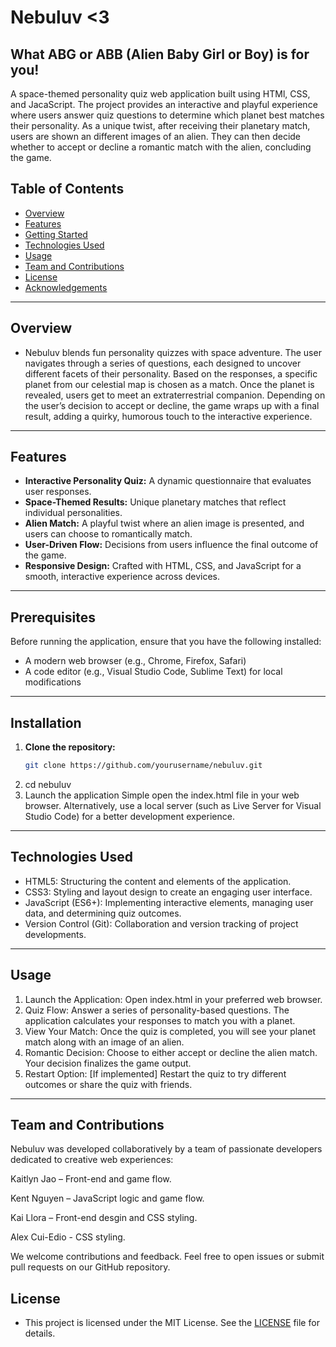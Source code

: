 # Nebuluv <3
What ABG or ABB (Alien Baby Girl or Boy) is for you!
----------------------------------------------------
A space-themed personality quiz web application built using HTMl, CSS, and JacaScript. The project provides an interactive and playful experience where users answer quiz questions to determine which planet best matches their personality. As a unique twist, after receiving their planetary match, users are shown an different images of an alien. They can then decide whether to accept or decline a romantic match with the alien, concluding the game.

## Table of Contents
- [Overview](#overview)
- [Features](#features)
- [Getting Started](#getting-started)
- [Technologies Used](#technologies-used)
- [Usage](#usage)
- [Team and Contributions](#team-and-contributions)
- [License](#license)
- [Acknowledgements](#acknowledgements)
----------------------------------------
## Overview
- Nebuluv blends fun personality quizzes with space adventure. The user navigates through a series of questions, each designed to uncover different facets of their personality. Based on the responses, a specific planet from our celestial map is chosen as a match. Once the planet is revealed, users get to meet an extraterrestrial companion. Depending on the user’s decision to accept or decline, the game wraps up with a final result, adding a quirky, humorous touch to the interactive experience.
--------------------------------------------------------------------------------------------------------------
## Features
- **Interactive Personality Quiz:** A dynamic questionnaire that evaluates user responses.
- **Space-Themed Results:** Unique planetary matches that reflect individual personalities.
- **Alien Match:** A playful twist where an alien image is presented, and users can choose to romantically match.
- **User-Driven Flow:** Decisions from users influence the final outcome of the game.
- **Responsive Design:** Crafted with HTML, CSS, and JavaScript for a smooth, interactive experience across devices.
--------------------------------------
## Prerequisites
Before running the application, ensure that you have the following installed:
- A modern web browser (e.g., Chrome, Firefox, Safari)
- A code editor (e.g., Visual Studio Code, Sublime Text) for local modifications
---------------------------------------------------------------------------------
## Installation
1. **Clone the repository:**
   ```bash
   git clone https://github.com/yourusername/nebuluv.git
2. cd nebuluv
3. Launch the application
Simple open the index.html file in your web browser. Alternatively, use a local server (such as Live Server for Visual Studio Code) for a better development experience.
--------------------------------------------------------------------------------
## Technologies Used
- HTML5: Structuring the content and elements of the application.
- CSS3: Styling and layout design to create an engaging user interface.
- JavaScript (ES6+): Implementing interactive elements, managing user data, and determining quiz outcomes.
- Version Control (Git): Collaboration and version tracking of project developments.
------------------------------------------------------------------------------------
## Usage
1. Launch the Application: Open index.html in your preferred web browser.
2. Quiz Flow: Answer a series of personality-based questions. The application calculates your responses to match you with a planet.
3. View Your Match: Once the quiz is completed, you will see your planet match along with an image of an alien.
4. Romantic Decision: Choose to either accept or decline the alien match. Your decision finalizes the game output.
5. Restart Option: [If implemented] Restart the quiz to try different outcomes or share the quiz with friends.
----------------------
## Team and Contributions
Nebuluv was developed collaboratively by a team of passionate developers dedicated to creative web experiences:

Kaitlyn Jao – Front-end and game flow.

Kent Nguyen – JavaScript logic and game flow.

Kai Llora – Front-end desgin and CSS styling.

Alex Cui-Edio - CSS styling.

We welcome contributions and feedback. Feel free to open issues or submit pull requests on our GitHub repository.
## License
- This project is licensed under the MIT License. See the [LICENSE](LICENSE) file for details.


